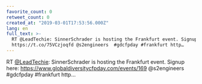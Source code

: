 ```yaml
---
favorite_count: 0
retweet_count: 0
created_at: "2019-03-01T17:53:56.000Z"
lang: en
full_text: >-
  RT @LeadTechie: SinnerSchrader is hosting the Frankfurt event. Signup here:
  https://t.co/75VCzjoqfd @s2engineers  #gdcfpday #frankfurt http…
---
```


RT [@LeadTechie](https://twitter.com/LeadTechie): SinnerSchrader is hosting the
Frankfurt event. Signup here: <https://www.globaldiversitycfpday.com/events/169>
@s2engineers #gdcfpday #frankfurt http…
